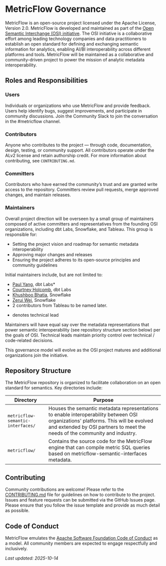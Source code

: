 # MetricFlow Governance

MetricFlow is an open-source project licensed under the Apache License, Version 2.0. MetricFlow is developed and maintained as part of the [Open Semantic Interchange (OSI) initiative](https://www.snowflake.com/en/blog/open-semantic-interchange-ai-standard/). The OSI initiative is a collaborative effort among leading technology companies and data practitioners to establish an open standard for defining and exchanging semantic information for analytics, enabling AI/BI interoperability across different platforms and tools. MetricFlow will be maintained as a collaborative and community-driven project to power the mission of analytic metadata interoperability.

## Roles and Responsibilities

### Users

Individuals or organizations who use MetricFlow and provide feedback. Users help identify bugs, suggest improvements, and participate in community discussions. Join the Community Slack to join the conversation in the #metricflow channel.

### Contributors

Anyone who contributes to the project — through code, documentation, design, testing, or community support. All contributors operate under the ALv2 license and retain authorship credit. For more information about contributing, see `CONTRIBUTING.md`.

### Committers

Contributors who have earned the community’s trust and are granted write access to the repository.
Committers review pull requests, merge approved changes, and maintain releases.

### Maintainers

Overall project direction will be overseen by a small group of maintainers composed of active committers and representatives from the founding OSI organizations, including dbt Labs, Snowflake, and Tableau. This group is responsible for:

- Setting the project vision and roadmap for semantic metadata interoperability
- Approving major changes and releases
- Ensuring the project adheres to its open-source principles and community guidelines

Initial maintainers include, but are not limited to:

- [Paul Yang](https://github.com/plypaul), dbt Labs* 
- [Courtney Holcomb](https://github.com/courtneyholcomb), dbt Labs
- [Khushboo Bhatia](https://github.com/khush-bhatia), Snowflake
- [Zerui Wei](https://github.com/wzrumich), Snowflake
- 2 contributors from Tableau to be named later. 

* denotes technical lead

Maintainers will have equal say over the metadata representations that power semantic interoperability (see repository structure section below) per the goals of OSI. Technical leads maintain priority control over technical / code-related decisions. 

This governance model will evolve as the OSI project matures and additional organizations join the initiative.

## Repository Structure 

The MetricFlow repository is organized to facilitate collaboration on an open standard for semantics. Key directories include:

| Directory | Purpose |
|------------|----------|
| `metricflow-semantic-interfaces/` | Houses the semantic metadata representations to enable interoperability between OSI organizations' platforms. This will be evolved and extended by OSI partners to meet the needs of the community and industry. |
| `metricflow/` | Contains the source code for the MetricFlow engine that can compile metric SQL queries based on metricflow-semantic-interfaces metadata. |


## Contributing 

Community contributions are welcome! Please refer to the [CONTRIBUTING.md](CONTRIBUTING.md) file for guidelines on how to contribute to the project. Issues and feature requests can be submitted via the GitHub Issues page. Please ensure that you follow the issue template and provide as much detail as possible.

## Code of Conduct

MetricFlow emulates the [Apache Software Foundation Code of Conduct](https://www.apache.org/foundation/policies/conduct.html) as a model.
All community members are expected to engage respectfully and inclusively.

*Last updated: 2025-10-14*
